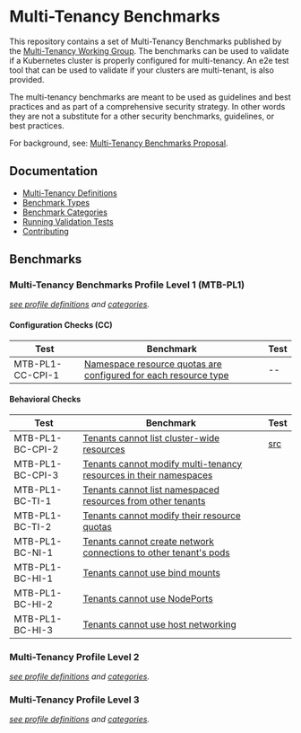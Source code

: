 # Multi-Tenancy Benchmarks

This repository contains a set of Multi-Tenancy Benchmarks published by the 
[Multi-Tenancy Working Group](https://github.com/kubernetes-sigs/multi-tenancy). The benchmarks can be used to validate if a Kubernetes cluster is properly configured for multi-tenancy. An e2e test tool that can be used to validate if your clusters are multi-tenant, is also provided.

The multi-tenancy benchmarks are meant to be used as guidelines and best practices and as part of a comprehensive security strategy. In other words they are not a substitute for a other security benchmarks, guidelines, or best practices.

For background, see: [Multi-Tenancy Benchmarks Proposal](https://docs.google.com/document/d/1O-G8jEpiJxOeYx9Pd2OuOSb8859dTRNmgBC5gJv0krE/edit?usp=sharing).

## Documentation
- [Multi-Tenancy Definitions](documentation/definitions.md)
- [Benchmark Types](documentation/types.md)
- [Benchmark Categories](documentation/categories.md)
- [Running Validation Tests](documentation/run.md)
- [Contributing](documentation/contributing.md)

## Benchmarks

### Multi-Tenancy Benchmarks Profile Level 1 (MTB-PL1)

*[see profile definitions](documentation/definitions.md#level-1) and [categories](documentation/categories.md).*

#### Configuration Checks (CC)

| Test             | Benchmark                                                                                            | Test  |
|------------------|------------------------------------------------------------------------------------------------------|-------|
| MTB-PL1-CC-CPI-1 | [Namespace resource quotas are configured for each resource type](e2e/tests/resourcequotas/README.md)| --    |


#### Behavioral Checks

| Test | Benchmark                                                                      | Test                            |
|------|--------------------------------------------------------------------------------|---------------------------------|
| MTB-PL1-BC-CPI-2 | [Tenants cannot list cluster-wide resources](e2e/tests/tenantaccess/) | [src](e2e/tests/tenantaccess/tenantaccess.go) |
| MTB-PL1-BC-CPI-3 | [Tenants cannot modify multi-tenancy resources in their namespaces](e2e/tests/modify_admin_resource/README.md)| |
| MTB-PL1-BC-TI-1 | [Tenants cannot list namespaced resources from other tenants](e2e/tests/tenantprotection/README.md) | |
| MTB-PL1-BC-TI-2 | [Tenants cannot modify their resource quotas](e2e/tests/modify_resourcequotas/README.md) | |
| MTB-PL1-BC-NI-1 | [Tenants cannot create network connections to other tenant's pods](e2e/tests/network_isolation/README.md)| |
| MTB-PL1-BC-HI-1 | [Tenants cannot use bind mounts](e2e/tests/deny_hostpaths/README.md) | |
| MTB-PL1-BC-HI-2 | [Tenants cannot use NodePorts](e2e/tests/deny_nodeports/README.md) | |
| MTB-PL1-BC-HI-3 | [Tenants cannot use host networking ](e2e/tests/deny_hostports/README.md) | |

### Multi-Tenancy Profile Level 2

*[see profile definitions](documentation/definitions.md#level-2) and [categories](documentation/categories.md).*


### Multi-Tenancy Profile Level 3

*[see profile definitions](documentation/definitions.md#level-3) and [categories](documentation/categories.md).*

